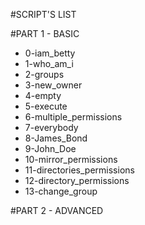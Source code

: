 

#SCRIPT'S LIST

#PART 1 - BASIC

  * 0-iam_betty
  * 1-who_am_i
  * 2-groups
  * 3-new_owner
  * 4-empty
  * 5-execute
  * 6-multiple_permissions
  * 7-everybody
  * 8-James_Bond
  * 9-John_Doe
  * 10-mirror_permissions
  * 11-directories_permissions
  * 12-directory_permissions
  * 13-change_group
  

#PART 2 - ADVANCED

    

